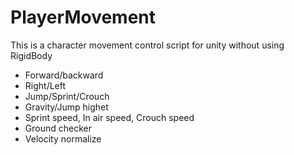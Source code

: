 # PlayerMovement
This is a character movement control script for unity without using RigidBody

- Forward/backward
- Right/Left
- Jump/Sprint/Crouch
- Gravity/Jump highet
- Sprint speed, In air speed, Crouch speed
- Ground checker
- Velocity normalize
